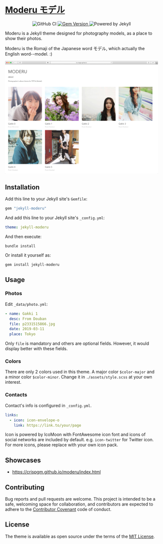 # [Moderu モデル](https://crispgm.github.io/moderu/index.html)

<p align="center">
  <img src="https://github.com/crispgm/resume/workflows/build/badge.svg" alt="GitHub CI" />
  <a href="https://rubygems.org/gems/jekyll-moderu">
    <img src="https://badge.fury.io/rb/jekyll-moderu.svg" alt="Gem Version" />
  </a>
  <img src="https://img.shields.io/badge/powered%20by-jekyll-blue.svg" alt="Powered by Jekyll" />
</p>

Moderu is a Jekyll theme designed for photography models, as a place to show their photos.

Moderu is the Romaji of the Japanese word モデル, which actually the English word--model. :)

![screenshot](./assets/images/screenshot.png)

## Installation

Add this line to your Jekyll site's `Gemfile`:

```ruby
gem "jekyll-moderu"
```

And add this line to your Jekyll site's `_config.yml`:

```yaml
theme: jekyll-moderu
```

And then execute:

```shell
bundle install
```

Or install it yourself as:

```shell
gem install jekyll-moderu
```

## Usage

### Photos

Edit `_data/photo.yml`:

```yaml
- name: Gakki 1
  desc: From Douban
  file: p2331515866.jpg
  date: 2019-03-11
  place: Tokyo
```

Only `file` is mandatory and others are optional fields. However, it would display better with these fields.

### Colors

There are only 2 colors used in this theme. A major color `$color-major` and a minor color `$color-minor`. Change it in `./assets/style.scss` at your own interest.

### Contacts

Contact's info is configured in `_config.yml`.

```yaml
links:
  - icon: icon-envelope-o
    link: https://link.to/your/page
```

Icon is powered by IcoMoon with FontAwesome icon font and icons of social networks are included by default. e.g. `icon-twitter` for Twitter icon. For more icons, please replace with your own icon pack.

## Showcases

- <https://crispgm.github.io/moderu/index.html>

## Contributing

Bug reports and pull requests are welcome. This project is intended to be a safe, welcoming space for collaboration, and contributors are expected to adhere to the [Contributor Covenant](http://contributor-covenant.org) code of conduct.

## License

The theme is available as open source under the terms of the [MIT License](https://opensource.org/licenses/MIT).
